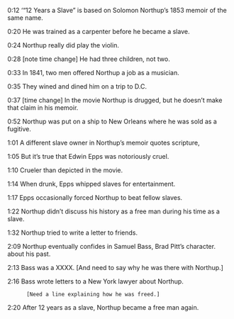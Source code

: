 0:12	‘“12 Years a Slave” is based on Solomon Northup’s 1853 memoir of the same name.

0:20    He was trained as a carpenter before he became a slave.

0:24 	Northup really did play the violin. 

0:28 	[note time change] He had three children, not two.

0:33	In 1841, two men offered Northup a job as a musician. 

0:35	They wined and dined him on a trip to D.C.

0:37 	[time change] In the movie Northup is drugged, but he doesn’t make that claim in his memoir.

0:52    Northup was put on a ship to New Orleans where he was sold as a fugitive.

1:01	A different slave owner in Northup’s memoir quotes scripture,

1:05	But it’s true that Edwin Epps was notoriously cruel.

1:10     Crueler than depicted in the movie.

1:14    When drunk, Epps whipped slaves for entertainment.

1:17    Epps occasionally forced Northup to beat fellow slaves.

1:22    Northup didn’t discuss his history as a free man during his time as a slave. 

1:32   Northup tried to write a letter to friends. 

2:09   Northup eventually confides in Samuel Bass, Brad Pitt’s character. about his past. 

2:13   Bass was a XXXX. [And need to say why he was there with Northup.]

2:16   Bass wrote letters to a New York lawyer about Northup. 

          [Need a line explaining how he was freed.] 

2:20  After 12 years as a slave, Northup became a free man again. 


